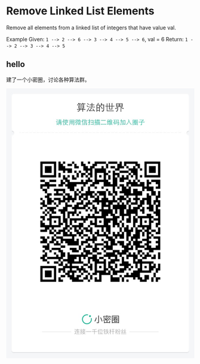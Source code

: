# Remove Linked List Elements 

Remove all elements from a linked list of integers that have value val.

Example
Given: `1 --> 2 --> 6 --> 3 --> 4 --> 5 --> 6`, val = 6
Return: `1 --> 2 --> 3 --> 4 --> 5`



## hello

建了一个小密圈，讨论各种算法群。  

![小密圈](../../suanfa_xiaomiquan.jpg)

